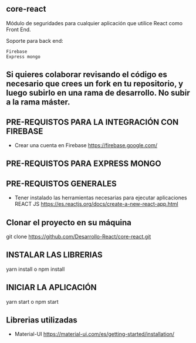## core-react
Módulo de seguridades para cualquier aplicación que utilice React como Front End.

Soporte para back end:

    Firebase
    Express mongo
 ## Si quieres colaborar revisando el código es necesario que crees un fork en tu repositorio, y luego subirlo en una rama de desarrollo. No subir a la rama máster.    

## PRE-REQUISTOS PARA LA INTEGRACIÓN CON FIREBASE
 - Crear una cuenta en Firebase https://firebase.google.com/

 ## PRE-REQUISTOS PARA EXPRESS MONGO

 ## PRE-REQUISTOS GENERALES

 - Tener instalado las herramientas necesarias para ejecutar aplicaciones REACT JS  https://es.reactjs.org/docs/create-a-new-react-app.html


## Clonar el proyecto en su máquina

git clone https://github.com/Desarrollo-React/core-react.git

## INSTALAR LAS LIBRERIAS
yarn install o npm install

## INICIAR LA APLICACIÓN 

yarn start o npm start

## Librerias utilizadas
- Material-UI https://material-ui.com/es/getting-started/installation/

